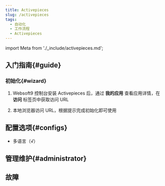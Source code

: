 ```yaml
---
title: Activepieces
slug: /activepieces
tags:
  - 自动化
  - 工作流程
  - Activepieces
---
```


import Meta from './_include/activepieces.md';

<Meta name="meta" />

## 入门指南{#guide}

### 初始化{#wizard}

1. Websoft9 控制台安装 Activepieces 后，通过 **我的应用** 查看应用详情，在 **访问** 标签页中获取访问 URL

2. 本地浏览器访问 URL，根据提示完成初始化即可使用

## 配置选项{#configs}

- 多语言（√）

## 管理维护{#administrator}

## 故障